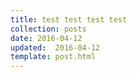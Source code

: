 ```yaml
---
title: test test test test
collection: posts
date: 2016-04-12
updated:  2016-04-12
template: post.html
---
```

